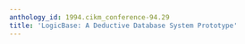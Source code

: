 ```yaml
---
anthology_id: 1994.cikm_conference-94.29
title: 'LogicBase: A Deductive Database System Prototype'
---
```


